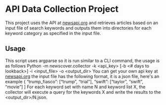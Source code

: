 # API Data Collection Project
This project uses the API at [newsapi.org](https://newsapi.org/) and retrieves articles based on an input file of search keywords and outputs them into directories for each keyword category as specified in the input file.

## Usage
This script uses argparse so it is run similar to a CLI command, the usage is as follows
  Python -m newscover.collector -k <api_key> [-b <# days to lookback>] -i <input_file> -o <output_dir>
You can get your own api key at [newsapi.org](https://newsapi.org/)
the input file has the following format, it is a json file, here's an example
  { “trump_fiasco”: [“trump”, “trial”], “swift”: [“taylor”, “swift”, “movie”] ]
For each keyword set with name N and keyword list X, the collector will execute a query for the keywords X and write the results to the <output_dir>/N.json. 
